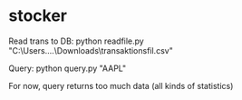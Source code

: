 # stocker
Read trans to DB:
python readfile.py "C:\Users\....\Downloads\transaktionsfil.csv"

Query:
python query.py "AAPL"

For now, query returns too much data (all kinds of statistics)